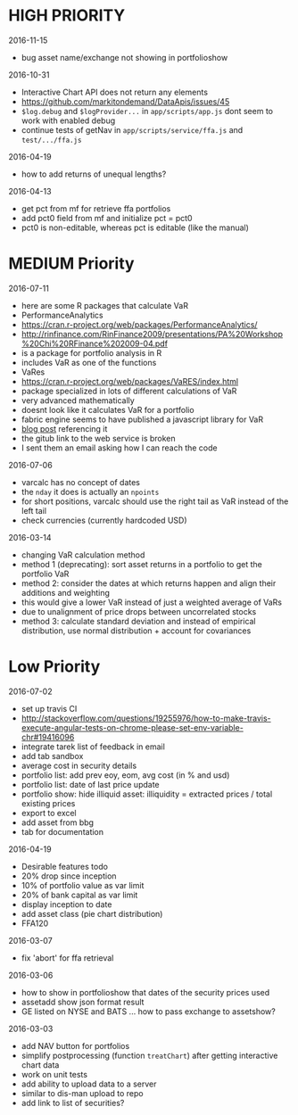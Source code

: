 # HIGH PRIORITY
2016-11-15
* bug asset name/exchange not showing in portfolioshow

2016-10-31
* Interactive Chart API does not return any elements
 * https://github.com/markitondemand/DataApis/issues/45
* `$log.debug` and `$logProvider...` in `app/scripts/app.js` dont seem to work with enabled debug
* continue tests of getNav in `app/scripts/service/ffa.js` and `test/.../ffa.js`

2016-04-19
* how to add returns of unequal lengths?

2016-04-13
* get pct from mf for retrieve ffa portfolios
 * add pct0 field from mf and initialize pct = pct0
 * pct0 is non-editable, whereas pct is editable (like the manual)

# MEDIUM Priority
2016-07-11
* here are some R packages that calculate VaR
 * PerformanceAnalytics
  * https://cran.r-project.org/web/packages/PerformanceAnalytics/
  * http://rinfinance.com/RinFinance2009/presentations/PA%20Workshop%20Chi%20RFinance%202009-04.pdf
  * is a package for portfolio analysis in R
  * includes VaR as one of the functions
 * VaRes
  * https://cran.r-project.org/web/packages/VaRES/index.html
  * package specialized in lots of different calculations of VaR
  * very advanced mathematically
  * doesnt look like it calculates VaR for a portfolio
* fabric engine seems to have published a javascript library for VaR
 * [blog post](http://fabricengine.com/benchmark-node-js-value-at-risk-web-service/) referencing it
 * the gitub link to the web service is broken
 * I sent them an email asking how I can reach the code

2016-07-06
* varcalc has no concept of dates
 * the `nday` it does is actually an `npoints`
* for short positions, varcalc should use the right tail as VaR instead of the left tail
* check currencies (currently hardcoded USD)

2016-03-14
* changing VaR calculation method
 * method 1 (deprecating): sort asset returns in a portfolio to get the portfolio VaR
 * method 2: consider the dates at which returns happen and align their additions and weighting
  * this would give a lower VaR instead of just a weighted average of VaRs
  * due to unalignment of price drops between uncorrelated stocks
 * method 3: calculate standard deviation and instead of empirical distribution, use normal distribution + account for covariances

# Low Priority
2016-07-02
* set up travis CI
 * http://stackoverflow.com/questions/19255976/how-to-make-travis-execute-angular-tests-on-chrome-please-set-env-variable-chr#19416096
* integrate tarek list of feedback in email
 * add tab sandbox
 * average cost in security details
 * portfolio list: add prev eoy, eom, avg cost (in % and usd)
 * portfolio list: date of last price update
 * portfolio show: hide illiquid asset: illiquidity = extracted prices / total existing prices
 * export to excel
 * add asset from bbg
 * tab for documentation

2016-04-19
* Desirable features todo
 * 20% drop since inception
 * 10% of portfolio value as var limit
 * 20% of bank capital as var limit
 * display inception to date
 * add asset class (pie chart distribution)
 * FFA120

2016-03-07
* fix 'abort' for ffa retrieval

2016-03-06
* how to show in portfolioshow that dates of the security prices used
* assetadd show json format result
* GE listed on NYSE and BATS ... how to pass exchange to assetshow?

2016-03-03
* add NAV button for portfolios
* simplify postprocessing (function `treatChart`) after getting interactive chart data
* work on unit tests
* add ability to upload data to a server 
 * similar to dis-man upload to repo
* add link to list of securities?

